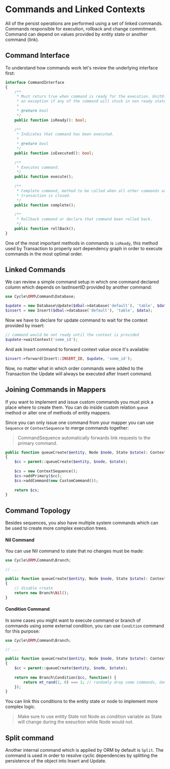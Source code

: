 # Commands and Linked Contexts
All of the persist operations are performed using a set of linked commands. Commands responsible for execution, rollback and change commitment. Command can depend on values provided by entity state or another command (link).

## Command Interface
To understand how commands work let's review the underlying interface first:

```php
interface CommandInterface
{
    /**
     * Must return true when command is ready for the execution. UnitOfWork will throw
     * an exception if any of the command will stuck in non ready state.
     *
     * @return bool
     */
    public function isReady(): bool;
    
    /**
     * Indicates that command has been executed.
     *
     * @return bool
     */
    public function isExecuted(): bool;
    
    /**
     * Executes command.
     */
    public function execute();
    
    /**
     * Complete command, method to be called when all other commands are already executed and
     * transaction is closed.
     */
    public function complete();
    
    /**
     * Rollback command or declare that command been rolled back.
     */
    public function rollBack();
}
```

One of the most important methods in commands is `isReady`, this method used by Transaction to properly sort dependency graph in order
to execute commands in the most optimal order.

## Linked Commands
We can review a simple command setup in which one command declared column which depends on lastInsertID provided by another command:

```php
use Cycle\ORM\Command\Database;

$update = new Database\Update($dbal->database('default'), 'table', $data, $where);
$insert = new Insert($dbal->database('default'), 'table', $data);
```

Now we have to declare for update command to wait for the context provided by insert:

```php
// command would be not ready until the context is provided
$update->waitContext('some_id');
```

And ask Insert command to forward context value once it's available:

```php
$insert->forward(Insert::INSERT_ID, $update, 'some_id');
```

Now, no matter what in which order commands were added to the Transaction the Update will always be executed after Insert command.

## Joining Commands in Mappers
If you want to implement and issue custom commands you must pick a place where to create them. You can do inside custom relation `queue` method or alter one of methods of entity mappers.

Since you can only issue one command from your mapper you can use `Sequence` or `ContextSequence` to merge commands together:

> CommandSequence automatically forwards link requests to the primary command.

```php
public function queueCreate($entity, Node $node, State $state): ContextCarrierInterface
{
    $cc = parent::queueCreate($entity, $node, $state);
    
    $cs = new ContextSequence();
    $cs->addPrimary($cc);
    $cs->addCommand(new CustomCommand());
    
    return $cs;
}
```

## Command Topology
Besides sequences, you also have multiple system commands which can be used to create more complex execution trees.

#### Nil Command
You can use Nil command to state that no changes must be made:

```php
use Cycle\ORM\Command\Branch;

// ...

public function queueCreate($entity, Node $node, State $state): ContextCarrierInterface
{
    // disable create
    return new Branch\Nil();
}
```

#### Condition Command
In some cases you might want to execute command or branch of commands using some external condition, you can use `Condition` command for this purpose:

```php
use Cycle\ORM\Command\Branch;

// ...

public function queueCreate($entity, Node $node, State $state): ContextCarrierInterface
{
    $cc = parent::queueCreate($entity, $node, $state);
    
    return new Branch\Condition($cc, function() {
        return mt_rand(1, 0) === 1; // randomly drop some commands, don't do it.
    });
}
```

You can link this conditions to the entity state or node to implement more complex logic.

> Make sure to use entity State not Node as condition variable as State will change during the exeuction while Node would not.

## Split command
Another internal command which is applied by ORM by default is `Split`. The command is used in order to resolve cyclic dependencies by splitting the persistence of the object into Insert and Update.
